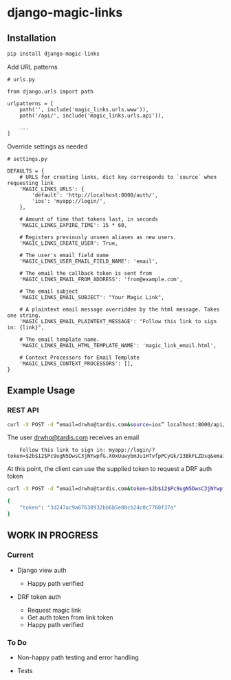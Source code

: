 # django-magic-links

## Installation

```bash
pip install django-magic-links
```

Add URL patterns

```
# urls.py

from django.urls import path

urlpatterns = [
    path('', include('magic_links.urls.www')),    
    path('/api/', include('magic_links.urls.api')),

    ...
]
```

Override settings as needed

```
# settings.py

DEFAULTS = {
    # URLS for creating links, dict key corresponds to `source` when requesting link
    'MAGIC_LINKS_URLS': {
        'default': 'http://localhost:8000/auth/',
        'ios': 'myapp://login/',
    },

    # Amount of time that tokens last, in seconds
    'MAGIC_LINKS_EXPIRE_TIME': 15 * 60,

    # Registers previously unseen aliases as new users.
    'MAGIC_LINKS_CREATE_USER': True,

    # The user's email field name
    'MAGIC_LINKS_USER_EMAIL_FIELD_NAME': 'email',

    # The email the callback token is sent from
    'MAGIC_LINKS_EMAIL_FROM_ADDRESS': 'from@example.com',

    # The email subject
    'MAGIC_LINKS_EMAIL_SUBJECT': "Your Magic Link",

    # A plaintext email message overridden by the html message. Takes one string.
    'MAGIC_LINKS_EMAIL_PLAINTEXT_MESSAGE': "Follow this link to sign in: {link}",

    # The email template name.
    'MAGIC_LINKS_EMAIL_HTML_TEMPLATE_NAME': 'magic_link_email.html',

    # Context Processors for Email Template
    'MAGIC_LINKS_CONTEXT_PROCESSORS': [],
}

```

## Example Usage

### REST API

```bash
curl -X POST -d “email=drwho@tardis.com&source=ios” localhost:8000/api/auth/email/
```

The user drwho@tardis.com receives an email

```
    Follow this link to sign in: myapp://login/?token=$2b$12$Pc9ugN5DwsC3jNYwpfG.XOxUuwybmJu1HTvfpPCyGk/I3BkFLZDsq&email=drwho@tardis.com
```

At this point, the client can use the supplied token to request a DRF auth token

```bash
curl -X POST -d “email=drwho@tardis.com&token=$2b$12$Pc9ugN5DwsC3jNYwpfG.XOxUuwybmJu1HTvfpPCyGk/I3BkFLZDsq” localhost:8000/api/auth/token/

{
    "token": "3d247ac9a67630932bb6b5e08cb24c0c7760f37a"
}
```

## WORK IN PROGRESS

### Current

* Django view auth
  * Happy path verified 

* DRF token auth
  * Request magic link
  * Get auth token from link token
  * Happy path verified 


### To Do

* Non-happy path testing and error handling

* Tests
